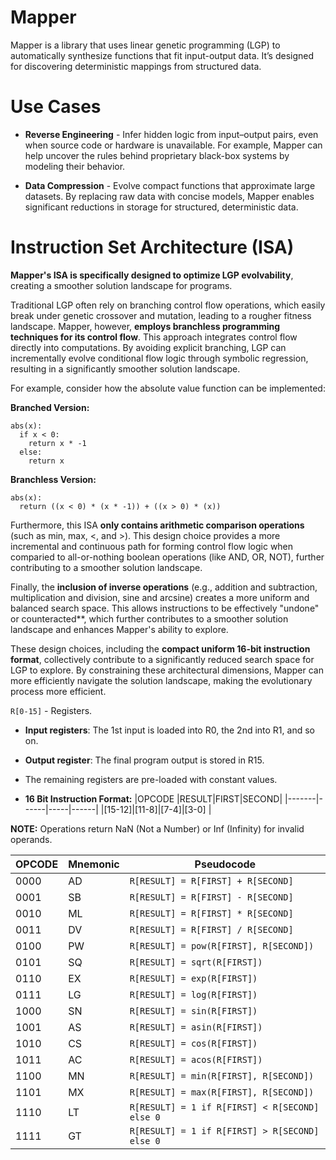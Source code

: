 # Mapper

Mapper is a library that uses linear genetic programming (LGP) to automatically synthesize functions that fit input-output data. It’s designed for discovering deterministic mappings from structured data.

# Use Cases

- **Reverse Engineering** - Infer hidden logic from input–output pairs, even when source code or hardware is unavailable. For example, Mapper can help uncover the rules behind proprietary black-box systems by modeling their behavior.

- **Data Compression** - Evolve compact functions that approximate large datasets. By replacing raw data with concise models, Mapper enables significant reductions in storage for structured, deterministic data.

# Instruction Set Architecture (ISA)

**Mapper's ISA is specifically designed to optimize LGP evolvability**, creating a smoother solution landscape for programs.

Traditional LGP often rely on branching control flow operations, which easily break under genetic crossover and mutation, leading to a rougher fitness landscape. Mapper, however, **employs branchless programming techniques for its control flow**. This approach integrates control flow directly into computations. By avoiding explicit branching, LGP can incrementally evolve conditional flow logic through symbolic regression, resulting in a significantly smoother solution landscape.

For example, consider how the absolute value function can be implemented:

**Branched Version:**
```
abs(x):
  if x < 0:
    return x * -1
  else:
    return x
```

**Branchless Version:**
```
abs(x):
  return ((x < 0) * (x * -1)) + ((x > 0) * (x)) 
```

Furthermore, this ISA **only contains arithmetic comparison operations** (such as min, max, <, and >). This design choice provides a more incremental and continuous path for forming control flow logic when comparied to all-or-nothing boolean operations (like AND, OR, NOT), further contributing to a smoother solution landscape.

Finally, the **inclusion of inverse operations** (e.g., addition and subtraction, multiplication and division, sine and arcsine) creates a more uniform and balanced search space. This allows instructions to be effectively "undone" or counteracted**, which further contributes to a smoother solution landscape and enhances Mapper's ability to explore.

These design choices, including the **compact uniform 16-bit instruction format**, collectively contribute to a significantly reduced search space for LGP to explore. By constraining these architectural dimensions, Mapper can more efficiently navigate the solution landscape, making the evolutionary process more efficient.

```R[0-15]``` - Registers.
- **Input registers**: The 1st input is loaded into R0, the 2nd into R1, and so on.
- **Output register**: The final program output is stored in R15.
- The remaining registers are pre-loaded with constant values.

- **16 Bit Instruction Format:**
|OPCODE |RESULT|FIRST|SECOND|
|-------|------|-----|------|
|[15-12]|[11-8]|[7-4]|[3-0] |

**NOTE:** Operations return NaN (Not a Number) or Inf (Infinity) for invalid operands.

|OPCODE|Mnemonic|Pseudocode                                        |
|------|--------|--------------------------------------------------|
|0000  |AD      |```R[RESULT] = R[FIRST] + R[SECOND]```            |
|0001  |SB      |```R[RESULT] = R[FIRST] - R[SECOND]```            |
|0010  |ML      |```R[RESULT] = R[FIRST] * R[SECOND]```            |
|0011  |DV      |```R[RESULT] = R[FIRST] / R[SECOND]```            |
|0100  |PW      |```R[RESULT] = pow(R[FIRST], R[SECOND])```        |
|0101  |SQ      |```R[RESULT] = sqrt(R[FIRST])```                  |
|0110  |EX      |```R[RESULT] = exp(R[FIRST])```                   |
|0111  |LG      |```R[RESULT] = log(R[FIRST])```                   |
|1000  |SN      |```R[RESULT] = sin(R[FIRST])```                   |
|1001  |AS      |```R[RESULT] = asin(R[FIRST])```                  |
|1010  |CS      |```R[RESULT] = cos(R[FIRST])```                   |
|1011  |AC      |```R[RESULT] = acos(R[FIRST])```                  |
|1100  |MN      |```R[RESULT] = min(R[FIRST], R[SECOND])```        |
|1101  |MX      |```R[RESULT] = max(R[FIRST], R[SECOND])```        |
|1110  |LT      |```R[RESULT] = 1 if R[FIRST] < R[SECOND] else 0```|
|1111  |GT      |```R[RESULT] = 1 if R[FIRST] > R[SECOND] else 0```|
